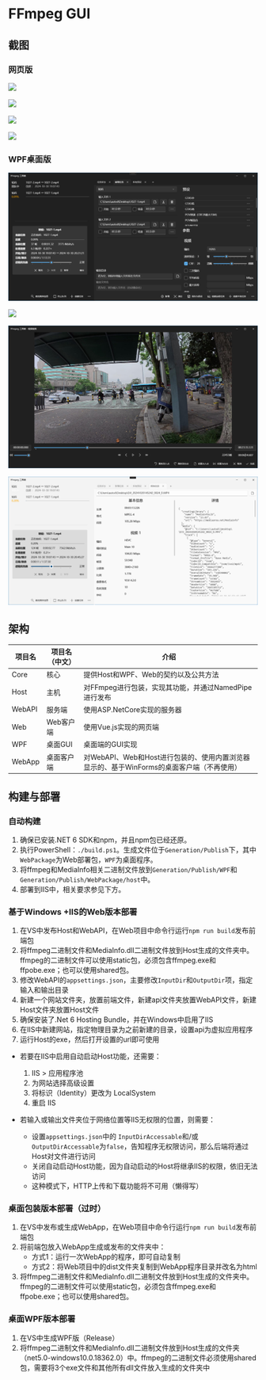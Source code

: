 # FFmpeg GUI

## 截图

### 网页版

![](imgs/code.png)

![](imgs/info.png)

![](imgs/tasks.png)

![](imgs/logs.png)

### WPF桌面版

![](imgs/wpf_main.png)

![](imgs/wpf_create.png)

![](imgs/wpf_clip.jpg)

![](imgs/wpf_info.png)

## 架构

|项目名|项目名（中文）|介绍|
|-|-|-|
|Core|核心|提供Host和WPF、Web的契约以及公共方法|
|Host|主机|对FFmpeg进行包装，实现其功能，并通过NamedPipe进行发布|
|WebAPI|服务端|使用ASP.NetCore实现的服务器|
|Web|Web客户端|使用Vue.js实现的网页端|
|WPF|桌面GUI|桌面端的GUI实现|
|WebApp|桌面客户端|对WebAPI、Web和Host进行包装的、使用内置浏览器显示的、基于WinForms的桌面客户端（不再使用）|

## 构建与部署

### 自动构建

1. 确保已安装.NET 6 SDK和npm，并且npm包已经还原。
2. 执行PowerShell：`./build.ps1`。生成文件位于`Generation/Publish`下，其中`WebPackage`为Web部署包，`WPF`为桌面程序。
3. 将ffmpeg和MediaInfo相关二进制文件放到`Generation/Publish/WPF`和`Generation/Publish/WebPackage/host`中。
4. 部署到IIS中，相关要求参见下方。

### 基于Windows +IIS的Web版本部署

1. 在VS中发布Host和WebAPI，在Web项目中命令行运行`npm run build`发布前端包
2. 将ffmpeg二进制文件和MediaInfo.dll二进制文件放到Host生成的文件夹中。ffmpeg的二进制文件可以使用static包，必须包含ffmpeg.exe和ffpobe.exe；也可以使用shared包。
3. 修改WebAPI的`appsettings.json`，主要修改`InputDir`和`OutputDir`项，指定输入和输出目录
4. 新建一个网站文件夹，放置前端文件，新建api文件夹放置WebAPI文件，新建Host文件夹放置Host文件
4. 确保安装了.Net 6 Hosting Bundle，并在Windows中启用了IIS
4. 在IIS中新建网站，指定物理目录为之前新建的目录，设置api为虚拟应用程序
7. 运行Host的exe，然后打开设置的url即可使用

- 若要在IIS中启用自动启动Host功能，还需要：
    1. IIS > 应用程序池
    2. 为网站选择高级设置
    3. 将标识（Identity）更改为 LocalSystem
    4. 重启 IIS

- 若输入或输出文件夹位于网络位置等IIS无权限的位置，则需要：
    - 设置`appsettings.json`中的 `InputDirAccessable`和/或`OutputDirAccessable`为`false`，告知程序无权限访问，那么后端将通过Host对文件进行访问
    - 关闭自动启动Host功能，因为自动启动的Host将继承IIS的权限，依旧无法访问
    - 这种模式下，HTTP上传和下载功能将不可用（懒得写）


### 桌面包装版本部署（过时）

1. 在VS中发布或生成WebApp，在Web项目中命令行运行`npm run build`发布前端包
2. 将前端包放入WebApp生成或发布的文件夹中：
   - 方式1：运行一次WebApp的程序，即可自动复制
   - 方式2：将Web项目中的dist文件夹复制到WebApp程序目录并改名为html
3. 将ffmpeg二进制文件和MediaInfo.dll二进制文件放到Host生成的文件夹中。ffmpeg的二进制文件可以使用static包，必须包含ffmpeg.exe和ffpobe.exe；也可以使用shared包。


### 桌面WPF版本部署

1. 在VS中生成WPF版（Release）
2. 将ffmpeg二进制文件和MediaInfo.dll二进制文件放到Host生成的文件夹（net5.0-windows10.0.18362.0）中。ffmpeg的二进制文件必须使用shared包，需要将3个exe文件和其他所有dll文件放入生成的文件夹中
